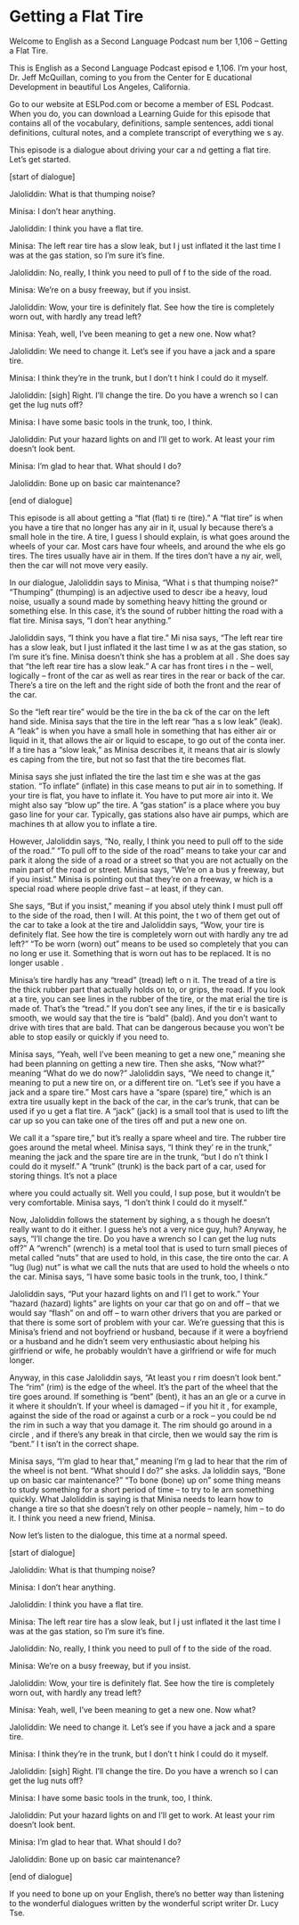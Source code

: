 # Getting a Flat Tire

Welcome to English as a Second Language Podcast num ber 1,106 – Getting a Flat Tire.

This is English as a Second Language Podcast episod e 1,106. I’m your host, Dr. Jeff McQuillan, coming to you from the Center for E ducational Development in beautiful Los Angeles, California.

Go to our website at ESLPod.com or become a member of ESL Podcast. When you do, you can download a Learning Guide for this episode that contains all of the vocabulary, definitions, sample sentences, addi tional definitions, cultural notes, and a complete transcript of everything we s ay.

This episode is a dialogue about driving your car a nd getting a flat tire. Let’s get started.

[start of dialogue]

Jaloliddin: What is that thumping noise?

Minisa: I don’t hear anything.

Jaloliddin: I think you have a flat tire.

Minisa: The left rear tire has a slow leak, but I j ust inflated it the last time I was at the gas station, so I’m sure it’s fine.

Jaloliddin: No, really, I think you need to pull of f to the side of the road.

Minisa: We’re on a busy freeway, but if you insist.

Jaloliddin: Wow, your tire is definitely flat. See how the tire is completely worn out, with hardly any tread left?

Minisa: Yeah, well, I’ve been meaning to get a new one. Now what?

Jaloliddin: We need to change it. Let’s see if you have a jack and a spare tire.

Minisa: I think they’re in the trunk, but I don’t t hink I could do it myself.

Jaloliddin: [sigh] Right. I’ll change the tire. Do you have a wrench so I can get the lug nuts off?

Minisa: I have some basic tools in the trunk, too, I think.

Jaloliddin: Put your hazard lights on and I’ll get to work. At least your rim doesn’t look bent.

Minisa: I’m glad to hear that. What should I do?

Jaloliddin: Bone up on basic car maintenance?

[end of dialogue]

This episode is all about getting a “flat (flat) ti re (tire).” A “flat tire” is when you have a tire that no longer has any air in it, usual ly because there’s a small hole in the tire. A tire, I guess I should explain, is what  goes around the wheels of your car. Most cars have four wheels, and around the whe els go tires. The tires usually have air in them. If the tires don’t have a ny air, well, then the car will not move very easily.

In our dialogue, Jaloliddin says to Minisa, “What i s that thumping noise?” “Thumping” (thumping) is an adjective used to descr ibe a heavy, loud noise, usually a sound made by something heavy hitting the  ground or something else. In this case, it’s the sound of rubber hitting the road with a flat tire. Minisa says, “I don’t hear anything.”

Jaloliddin says, “I think you have a flat tire.” Mi nisa says, “The left rear tire has a slow leak, but I just inflated it the last time I w as at the gas station, so I’m sure it’s fine. Minisa doesn’t think she has a problem at all . She does say that “the left rear tire has a slow leak.” A car has front tires i n the – well, logically – front of the car as well as rear tires in the rear or back of the car. There’s a tire on the left and the right side of both the front and the rear of the car.

So the “left rear tire” would be the tire in the ba ck of the car on the left hand side. Minisa says that the tire in the left rear “has a s low leak” (leak). A “leak” is when you have a small hole in something that has either air or liquid in it, that allows the air or liquid to escape, to go out of the conta iner. If a tire has a “slow leak,” as Minisa describes it, it means that air is slowly es caping from the tire, but not so fast that the tire becomes flat.

Minisa says she just inflated the tire the last tim e she was at the gas station. “To inflate” (inflate) in this case means to put air in to something. If your tire is flat, you have to inflate it. You have to put more air into it. We might also say “blow up” the tire. A “gas station” is a place where you buy gaso line for your car. Typically, gas stations also have air pumps, which are machines th at allow you to inflate a tire.

However, Jaloliddin says, “No, really, I think you need to pull off to the side of the road.” “To pull off to the side of the road” means to take your car and park it along the side of a road or a street so that you are not actually on the main part of the road or street. Minisa says, “We’re on a bus y freeway, but if you insist.” Minisa is pointing out that they’re on a freeway, w hich is a special road where people drive fast – at least, if they can.

She says, “But if you insist,” meaning if you absol utely think I must pull off to the side of the road, then I will. At this point, the t wo of them get out of the car to take a look at the tire and Jaloliddin says, “Wow, your tire is definitely flat. See how the tire is completely worn out with hardly any tre ad left?” “To be worn (worn) out” means to be used so completely that you can no long er use it. Something that is worn out has to be replaced. It is no longer usable .

Minisa’s tire hardly has any “tread” (tread) left o n it. The tread of a tire is the thick rubber part that actually holds on to, or grips, the road. If you look at a tire, you can see lines in the rubber of the tire, or the mat erial the tire is made of. That’s the “tread.” If you don’t see any lines, if the tir e is basically smooth, we would say that the tire is “bald” (bald). And you don’t want to drive with tires that are bald. That can be dangerous because you won’t be able to stop easily or quickly if you need to.

Minisa says, “Yeah, well I’ve been meaning to get a  new one,” meaning she had been planning on getting a new tire. Then she asks,  “Now what?” meaning “What do we do now?” Jaloliddin says, “We need to change it,” meaning to put a new tire on, or a different tire on. “Let’s see if you have a jack and a spare tire.” Most cars have a “spare (spare) tire,” which is an extra  tire usually kept in the back of the car, in the car’s trunk, that can be used if yo u get a flat tire. A “jack” (jack) is a small tool that is used to lift the car up so you can take one of the tires off and put a new one on.

We call it a “spare tire,” but it’s really a spare wheel and tire. The rubber tire goes around the metal wheel. Minisa says, “I think they’ re in the trunk,” meaning the jack and the spare tire are in the trunk, “but I do n’t think I could do it myself.” A “trunk” (trunk) is the back part of a car, used for  storing things. It’s not a place

where you could actually sit. Well you could, I sup pose, but it wouldn’t be very comfortable. Minisa says, “I don’t think I could do  it myself.”

Now, Jaloliddin follows the statement by sighing, a s though he doesn’t really want to do it either. I guess he’s not a very nice guy, huh? Anyway, he says, “I’ll change the tire. Do you have a wrench so I can get the lug nuts off?” A “wrench” (wrench) is a metal tool that is used to turn small  pieces of metal called “nuts” that are used to hold, in this case, the tire onto the car. A “lug (lug) nut” is what we call the nuts that are used to hold the wheels o nto the car. Minisa says, “I have some basic tools in the trunk, too, I think.”

Jaloliddin says, “Put your hazard lights on and I’l l get to work.” Your “hazard (hazard) lights” are lights on your car that go on and off – that we would say “flash” on and off – to warn other drivers that you  are parked or that there is some sort of problem with your car. We’re guessing that this is Minisa’s friend and not boyfriend or husband, because if it were a boyfriend or a husband and he didn’t seem very enthusiastic about helping his girlfriend or wife, he probably wouldn’t have a girlfriend or wife for much longer.

Anyway, in this case Jaloliddin says, “At least you r rim doesn’t look bent.” The “rim” (rim) is the edge of the wheel. It’s the part  of the wheel that the tire goes around. If something is “bent” (bent), it has an an gle or a curve in it where it shouldn’t. If your wheel is damaged – if you hit it , for example, against the side of the road or against a curb or a rock – you could be nd the rim in such a way that you damage it. The rim should go around in a circle , and if there’s any break in that circle, then we would say the rim is “bent.” I t isn’t in the correct shape.

Minisa says, “I’m glad to hear that,” meaning I’m g lad to hear that the rim of the wheel is not bent. “What should I do?” she asks. Ja loliddin says, “Bone up on basic car maintenance?” “To bone (bone) up on” some thing means to study something for a short period of time – to try to le arn something quickly. What Jaloliddin is saying is that Minisa needs to learn how to change a tire so that she doesn’t rely on other people – namely, him – to do it. I think you need a new friend, Minisa.

Now let’s listen to the dialogue, this time at a normal speed.

[start of dialogue]

Jaloliddin: What is that thumping noise?

Minisa: I don’t hear anything.

 Jaloliddin: I think you have a flat tire.

Minisa: The left rear tire has a slow leak, but I j ust inflated it the last time I was at the gas station, so I’m sure it’s fine.

Jaloliddin: No, really, I think you need to pull of f to the side of the road.

Minisa: We’re on a busy freeway, but if you insist.

Jaloliddin: Wow, your tire is definitely flat. See how the tire is completely worn out, with hardly any tread left?

Minisa: Yeah, well, I’ve been meaning to get a new one. Now what?

Jaloliddin: We need to change it. Let’s see if you have a jack and a spare tire.

Minisa: I think they’re in the trunk, but I don’t t hink I could do it myself.

Jaloliddin: [sigh] Right. I’ll change the tire. Do you have a wrench so I can get the lug nuts off?

Minisa: I have some basic tools in the trunk, too, I think.

Jaloliddin: Put your hazard lights on and I’ll get to work. At least your rim doesn’t look bent.

Minisa: I’m glad to hear that. What should I do?

Jaloliddin: Bone up on basic car maintenance?

[end of dialogue]

If you need to bone up on your English, there’s no better way than listening to the wonderful dialogues written by the wonderful script writer Dr. Lucy Tse.



